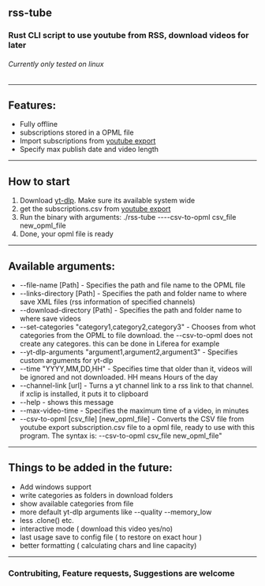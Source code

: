 ## rss-tube
### Rust CLI script to use youtube from RSS, download videos for later

###### Currently only tested on linux

---

## Features:
- Fully offline
- subscriptions stored in a OPML file
- Import subscriptions from [youtube export](https://newpipe.net/FAQ/tutorials/import-export-data/#import-youtube)
- Specify max publish date and video length

---

## How to start
1. Download [yt-dlp](https://github.com/yt-dlp/yt-dlp). Make sure its available system wide
2. get the subscriptions.csv from [youtube export](https://newpipe.net/FAQ/tutorials/import-export-data/#import-youtube)
3. Run the binary with arguments: ./rss-tube ----csv-to-opml csv_file new_opml_file
4. Done, your opml file is ready

---

## Available arguments:
- --file-name [Path] - Specifies the path and file name to the OPML file
- --links-directory [Path] - Specifies the path and folder name to where save XML files (rss information of specified channels)
- --download-directory [Path] - Specifies the path and folder name to where save videos
- --set-categories \"category1,category2,category3\" - Chooses from whot categories from the OPML to file download. the --csv-to-opml does not create any categores. this can be done in Liferea for example
- --yt-dlp-arguments \"argument1,argument2,argument3\" - Specifies custom arguments for yt-dlp
- --time \"YYYY,MM,DD,HH\" - Specifies time that older than it, videos will be ignored and not downloaded. HH means Hours of the day
- --channel-link [url] - Turns a yt channel link to a rss link to that channel. if xclip is installed, it puts it to clipboard
- --help - shows this message
- --max-video-time - Specifies the maximum time of a video, in minutes
- --csv-to-opml [csv_file] [new_opml_file] - Converts the CSV file from youtube export subscription.csv file to a opml file, ready to use with this program. The syntax is: --csv-to-opml csv_file new_opml_file"

---

## Things to be added in the future:
- Add windows support
- write categories as folders in download folders
- show available categories from file
- more default yt-dlp arguments like --quality --memory_low
- less .clone() etc.
- interactive mode ( download this video yes/no)
- last usage save to config file ( to restore on exact hour )
- better formatting ( calculating chars and line capacity)

---

### Contrubiting, Feature requests, Suggestions are welcome 
